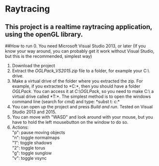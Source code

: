 # Raytracing
## This project is a realtime raytracing application, using the openGL library.

##How to run
0. You need Microsoft Visual Studio 2013, or later (If you know your way around, you can probably get it work without Visual Studio, but this is the recommended, simplest way)
1. Download the project
2. Extract the *OGLPack_VS2015.zip* file to a folder, for example your C:\ drive.
3. Make a virtual drive of the folder where you extracted the zip. For example, if you extracted to *C:\*, then you should have a folder *OGLPack*. You can access it at *C:\OGLPack*, so you need to make C:\ a virtual drive called *T:\*. The simplest method is to open the windows command line (search for *cmd*) and type: *subst t: c:\*
4. You can open up the project and press *Build and run*. Tested on Visual Studio 2013 and 2015.
5. You can move with "WASD" and look around with your mouse, but you have to hold the left mousebutton on the window to do so.
6. Actions:  
"p": pause moving objects  
"n": toggle normalmaps  
"1": toggle shadows  
"2": toggle torus  
"g": toggle sunglow  
"v": toggle vsync  